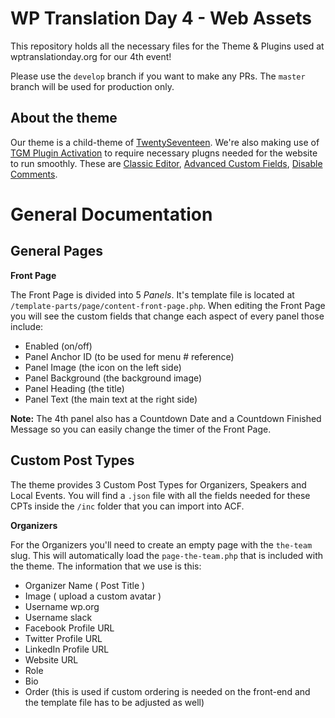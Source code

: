 # WP Translation Day 4 - Web Assets

This repository holds all the necessary files for the Theme & Plugins used at wptranslationday.org for our 4th event!

Please use the `develop` branch if you want to make any PRs. The `master` branch will be used for production only.

## About the theme

Our theme is a child-theme of [TwentySeventeen](https://wordpress.org/themes/twentyseventeen/). We're also making use of [TGM Plugin Activation](https://github.com/TGMPA/TGM-Plugin-Activation) to require necessary plugns needed for the website to run smoothly. These are [Classic Editor](https://wordpress.org/plugins/classic-editor/), [Advanced Custom Fields](https://wordpress.org/plugins/advanced-custom-fields/), [Disable Comments](https://wordpress.org/plugins/disable-comments/).

# General Documentation

## General Pages

__Front Page__

The Front Page is divided into 5 _Panels_. It's template file is located at `/template-parts/page/content-front-page.php`. When editing the Front Page you will see the custom fields that change each aspect of every panel those include:

- Enabled (on/off)
- Panel Anchor ID (to be used for menu # reference)
- Panel Image (the icon on the left side)
- Panel Background (the background image)
- Panel Heading (the title)
- Panel Text (the main text at the right side)

__Note:__ The 4th panel also has a Countdown Date and a Countdown Finished Message so you can easily change the timer of the Front Page.

## Custom Post Types

The theme provides 3 Custom Post Types for Organizers, Speakers and Local Events. You will find a `.json` file with all the fields needed for these CPTs inside the `/inc` folder that you can import into ACF.

__Organizers__

For the Organizers you'll need to create an empty page with the `the-team` slug. This will automatically load the `page-the-team.php` that is included with the theme. The information that we use is this:

- Organizer Name ( Post Title )
- Image ( upload a custom avatar )
- Username wp.org
- Username slack
- Facebook Profile URL
- Twitter Profile URL
- LinkedIn Profile URL
- Website URL
- Role
- Bio
- Order (this is used if custom ordering is needed on the front-end and the template file has to be adjusted as well)